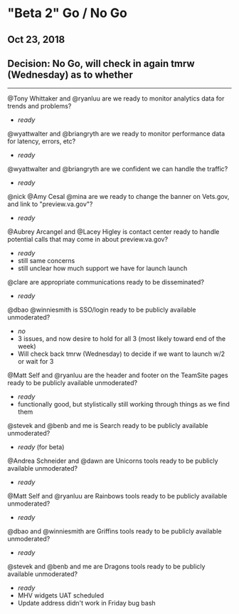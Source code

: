 # "Beta 2" Go / No Go 
## Oct 23, 2018

## Decision: No Go, will check in again tmrw (Wednesday) as to whether

---

@Tony Whittaker and @ryanluu are we ready to monitor analytics data for trends and problems?
- *ready*

@wyattwalter and @briangryth are we ready to monitor performance data for latency, errors, etc?
- *ready*

@wyattwalter and @briangryth are we confident we can handle the traffic?
- *ready*

@nick @Amy Cesal @mina are we ready to change the banner on Vets.gov, and link to "preview.va.gov"?
- *ready*

@Aubrey Arcangel and @Lacey Higley is contact center ready to handle potential calls that may come in about preview.va.gov? 
- *ready*
- still same concerns
- still unclear how much support we have for launch launch

@clare are appropriate communications ready to be disseminated?
- *ready*

@dbao @winniesmith is SSO/login ready to be publicly available unmoderated?
- *no*
- 3 issues, and now desire to hold for all 3 (most likely toward end of the week)
- Will check back tmrw (Wednesday) to decide if we want to launch w/2 or wait for 3

@Matt Self and @ryanluu are the header and footer on the TeamSite pages ready to be publicly available unmoderated?
- *ready*
- functionally good, but stylistically still working through things as we find them

@stevek and @benb and me is Search ready to be publicly available unmoderated?
- *ready* (for beta)

@Andrea Schneider and @dawn are Unicorns tools ready to be publicly available unmoderated?
- *ready*

@Matt Self and @ryanluu are Rainbows tools ready to be publicly available unmoderated?
- *ready*

@dbao and @winniesmith are Griffins tools ready to be publicly available unmoderated?
- *ready*

@stevek and @benb and me are Dragons tools ready to be publicly available unmoderated?
- *ready*
- MHV widgets UAT scheduled
- Update address didn't work in Friday bug bash
